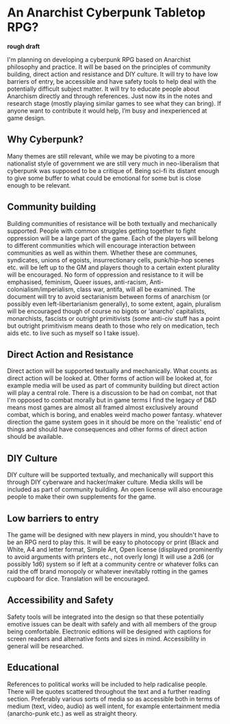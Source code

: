 # An Anarchist Cyberpunk Tabletop RPG? 
**rough draft**

I'm planning on developing a cyberpunk RPG based on Anarchist philosophy and  practice. It will be based on the principles of community building, direct action and resistance and DIY culture. It will try to have low barriers of entry, be accessible and have safety tools to help deal with the potentially difficult subject matter. It will try to educate people about Anarchism directly and through references. Just now its in the notes and research stage (mostly playing similar games to see what they can bring). If anyone want to contribute it would help, I’m busy and inexperienced at game design. 

## Why Cyberpunk?

Many themes are still relevant, while we may be pivoting to a more nationalist style of government we are still very much in neo-liberalism that cyberpunk was supposed to be a critique of. Being sci-fi its distant enough to give some buffer to what could be emotional for some but is close enough to be relevant.

## Community building

Building communities of resistance will be both textually and mechanically supported. People with common struggles getting together to fight oppression will be a large part of the game. Each of the players will belong to different communities which will encourage interaction between communities as well as within them. Whether these are communes, syndicates, unions of egoists, insurrectionary cells, punk/hip-hop scenes etc. will be left up to the GM and players though to a certain extent plurality will be encouraged. No form of oppression and resistance to it will be emphasised, feminism, Queer issues, anti-racism, Anti-colonialism/imperialism, class war, antifa, will all be examined. The document will try to avoid sectarianism between forms of anarchism (or possibly even left-libertarianism generally), to some extent, again,  pluralism will be encouraged though of course no bigots or ‘anarcho’ capitalists, monarchists, fascists or outright primitivists (some anti-civ stuff has a point but outright primitivism means death to those who rely on medication, tech aids etc. to live such as myself so I take issue).  

## Direct Action and Resistance

Direct action will be supported textually and mechanically. What counts as direct action will be looked at. Other forms of action will be looked at, for example media will be used as part of community building but direct action will play a central role. There is a discussion to be had on combat, not that I'm opposed to combat morally but in game terms I find the legacy of D&D means most games are almost all framed almost exclusively  around combat, which is boring, and enables weird macho power fantasy. whatever direction the game system goes in it should be more on the 'realistic' end of things and should have consequences and other forms of direct action should be available.

## DIY Culture

DIY culture will be supported textually, and mechanically will support this through DIY cyberware and hacker/maker culture. Media skills will be included as part of community building. An open license will also encourage people to make their own supplements for the game.

## Low barriers to entry

The game will be designed with new players in mind, you shouldn't have to be an RPG nerd to play this. It will be easy to photocopy or print (Black and White, A4 and letter format, Simple Art, Open license (displayed prominently to avoid arguments with printers etc., not overly long) It will use a 2d6 (or possibly 1d6) system so if left at a community centre or whatever folks can raid the off brand monopoly or whatever inevitably rotting in the games cupboard for dice. Translation will be encouraged.

## Accessibility and Safety

Safety tools will be integrated into the design so that these potentially emotive issues can be dealt with safely and with all members of the group being comfortable. Electronic editions will be designed with captions for screen readers and alternative fonts and sizes in mind. Accessibility in general will be researched.

## Educational

References to political works will be included to help radicalise people. There will be quotes scattered throughout the text and a further reading section. Preferably various sorts of media so as accessible both in terms of medium (text, video, audio) as well intent, for example entertainment media (anarcho-punk etc.) as well as straight theory.
